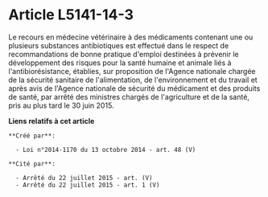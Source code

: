 # Article L5141-14-3

Le recours en médecine vétérinaire à des médicaments contenant une ou plusieurs substances antibiotiques est effectué dans le
respect de recommandations de bonne pratique d'emploi destinées à prévenir le développement des risques pour la santé humaine
et animale liés à l'antibiorésistance, établies, sur proposition de l'Agence nationale chargée de la sécurité sanitaire de
l'alimentation, de l'environnement et du travail et après avis de l'Agence nationale de sécurité du médicament et des
produits de santé, par arrêté des ministres chargés de l'agriculture et de la santé, pris au plus tard le 30 juin 2015.

**Liens relatifs à cet article**

	**Créé par**:

	  - Loi n°2014-1170 du 13 octobre 2014 - art. 48 (V)

	**Cité par**:

	  - Arrêté du 22 juillet 2015 - art. (V)
	  - Arrêté du 22 juillet 2015 - art. 1 (V)
